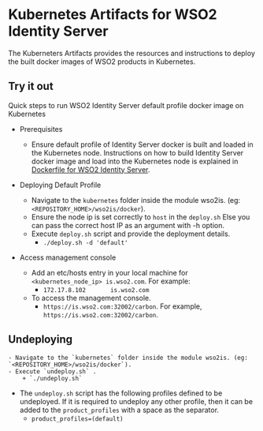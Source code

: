 # Kubernetes Artifacts for WSO2 Identity Server #
The Kuberneters Artifacts provides the resources and instructions to deploy the built docker images of WSO2 products in Kubernetes.

## Try it out
Quick steps to run WSO2 Identity Server default profile docker image on Kubernetes

* Prerequisites
    - Ensure default profile of Identity Server docker is built and loaded in the Kubernetes node.
    Instructions on how to build Identity Server docker image and load into the Kubernetes node is explained in [Dockerfile for WSO2 Identity Server](https://github.com/wso2/kubernetes-artifacts/tree/master/wso2is/docker/README.md#building-the-docker-images).

* Deploying Default Profile

    - Navigate to the `kubernetes` folder inside the module wso2is. (eg: `<REPOSITORY_HOME>/wso2is/docker`). 
    - Ensure the node ip is set correctly to `host` in the `deploy.sh`
      Else you can pass the correct host IP as an argument with -h option.
    - Execute `deploy.sh` script and provide the deployment details.
        + `./deploy.sh -d 'default'`

* Access management console
    - Add an etc/hosts entry in your local machine for `<kubernetes_node_ip> is.wso2.com`. For example:
        + `172.17.8.102       is.wso2.com`
    - To access the management console.
        +  `https://is.wso2.com:32002/carbon`. For example, `https://is.wso2.com:32002/carbon`.

## Undeploying

    - Navigate to the `kubernetes` folder inside the module wso2is. (eg: `<REPOSITORY_HOME>/wso2is/docker`).
    - Execute `undeploy.sh` .
        + `./undeploy.sh`           
* The `undeploy.sh` script has the following profiles defined to be undeployed. If it is required to undeploy any other profile, then it can be added to the `product_profiles` with a space as the separator.
    - `product_profiles=(default)`
